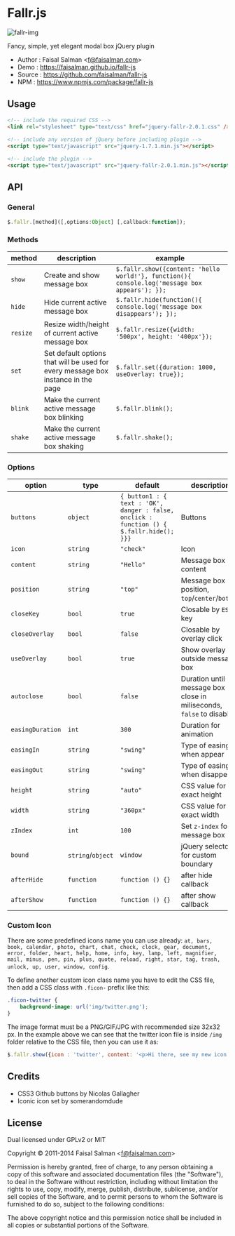 # Fallr.js

![fallr-img](https://rawgit.com/faisalman/fallr-js/master/docs/fallr-img.png)

Fancy, simple, yet elegant modal box jQuery plugin

* Author    : Faisal Salman <<f@faisalman.com>>
* Demo      : https://faisalman.github.io/fallr-js
* Source    : https://github.com/faisalman/fallr-js
* NPM       : https://www.npmjs.com/package/fallr-js

## Usage

```html
<!-- include the required CSS -->
<link rel="stylesheet" type="text/css" href="jquery-fallr-2.0.1.css" />
                
<!-- include any version of jQuery before including plugin -->
<script type="text/javascript" src="jquery-1.7.1.min.js"></script>

<!-- include the plugin -->
<script type="text/javascript" src="jquery-fallr-2.0.1.min.js"></script>
```

## API

### General

```js
$.fallr.[method]([,options:Object] [,callback:function]);
```

### Methods

| method | description | example |
| --- | --- | --- |
| `show` | Create and show message box | `$.fallr.show({content: 'hello world!'}, function(){ console.log('message box appears'); });` |
| `hide` | Hide current active message box | `$.fallr.hide(function(){ console.log('message box disappears'); });` |
| `resize` | Resize width/height of current active message box | `$.fallr.resize({width: '500px', height: '400px'});` |
| `set` | Set default options that will be used for every message box instance in the page | `$.fallr.set({duration: 1000, useOverlay: true});` |
| `blink` | Make the current active message box blinking | `$.fallr.blink();` |
| `shake` | Make the current active message box shaking | `$.fallr.shake();` |

### Options

| option | type | default | description |
| --- | --- | --- | --- |
| `buttons` | `object` | `{ button1 : { text : 'OK', danger : false, onclick : function () { $.fallr.hide(); }}}` | Buttons |
| `icon` | `string` | `"check"` | Icon |
| `content` | `string` | `"Hello"` | Message box content |
| `position` | `string` | `"top"` | Message box position, `top`/`center`/`bottom` |
| `closeKey` | `bool` | `true` | Closable by `ESC` key |
| `closeOverlay` | `bool` | `false` | Closable by overlay click |
| `useOverlay` | `bool` | `true` | Show overlay outside message box |
| `autoclose` | `bool` | `false` | Duration until message box close in miliseconds, `false` to disable |
| `easingDuration` | `int` | `300` | Duration for animation |
| `easingIn` | `string` | `"swing"` | Type of easing when appear |
| `easingOut` | `string` | `"swing"` | Type of easing when disappear |
| `height` | `string` | `"auto"` | CSS value for exact height |
| `width` | `string` | `"360px"` | CSS value for exact width |
| `zIndex` | `int` | `100` | Set `z-index` for message box |
| `bound` | `string`/`object` | `window` | jQuery selector for custom boundary |
| `afterHide` | `function` | `function () {}` | after hide callback |
| `afterShow` | `function` | `function () {}` | after show callback |

### Custom Icon

There are some predefined icons name you can use already: `at, bars, book, calendar, photo, chart, chat, check, clock, gear, document, error, folder, heart, help, home, info, key, lamp, left, magnifier, mail, minus, pen, pin, plus, quote, reload, right, star, tag, trash, unlock, up, user, window, config`.

To define another custom icon class name you have to edit the CSS file, then add a CSS class with `.ficon-` prefix like this:

```css
.ficon-twitter {
    background-image: url('img/twitter.png');
}
```

The image format must be a PNG/GIF/JPG with recommended size 32x32 px. In the example above we can see that the twitter icon file is inside `/img` folder relative to the CSS file, then you can use it as:

```js
$.fallr.show({icon : 'twitter', content: '<p>Hi there, see my new icon!</p>'});
```

## Credits

* CSS3 Github buttons by Nicolas Gallagher
* Iconic icon set by somerandomdude

## License

Dual licensed under GPLv2 or MIT

Copyright © 2011-2014 Faisal Salman <<f@faisalman.com>>

Permission is hereby granted, free of charge, to any person obtaining a copy of 
this software and associated documentation files (the "Software"), to deal in 
the Software without restriction, including without limitation the rights to use, 
copy, modify, merge, publish, distribute, sublicense, and/or sell copies of the 
Software, and to permit persons to whom the Software is furnished to do so, 
subject to the following conditions:

The above copyright notice and this permission notice shall be included in all 
copies or substantial portions of the Software.
